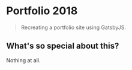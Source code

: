 # Portfolio 2018
> Recreating a portfolio site using GatsbyJS.

## What's so special about this?
Nothing at all.